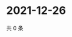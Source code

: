 # 2021-12-26

共 0 条

<!-- BEGIN WEIBO -->
<!-- 最后更新时间 Sun Dec 26 2021 03:09:16 GMT+0800 (China Standard Time) -->

<!-- END WEIBO -->
